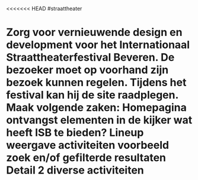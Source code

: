 <<<<<<< HEAD
#straattheater

Zorg voor vernieuwende design en development voor het Internationaal Straattheaterfestival Beveren. De bezoeker moet op voorhand zijn bezoek kunnen regelen. Tijdens het festival kan hij de site raadplegen.
Maak volgende zaken:
Homepagina
ontvangst
elementen in de kijker
wat heeft ISB te bieden?
Lineup
weergave activiteiten
voorbeeld zoek en/of gefilterde resultaten
Detail
2 diverse activiteiten
=======
